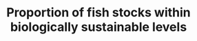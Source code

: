 ---
actual_indicator_available: The Fish Stock Sustainability Index (FSSI)
actual_indicator_available_description: The FSSI measures the performance of the most
  important federally-managed stocks  that represent 85% of total U.S. catch.
comments_and_limitations: '1) The global metadata indicates that fish stocks are within
  biologically sustainable levels if abundance is at or higher than the level that
  can produce the maximum sustainable yield (MSY).  All U.S. federal stocks are managed
  to achieve the sustainability goals of the Magnuson-Stevenson Act, including requirements
  to end overfishing and rebuild, to achieve MSY.  In 2015, 91% of federally managed
  stocks were not subject to overfishing and 84% were not overfished.  U.S. Metadata
  indicates that fish stocks are within biologically sustainable levels if abundance
  is at or higher than 80% for non-rebuilding stocks (100% for rebuilding stocks)
  of the level that can produce maximum sustainable yield.  2) The Global Metadata
  reports at the United Nations statistical areas by species or species groups, while
  U.S. Metadata reports at the species complex, species, or stock level for U.S. managed
  stocks throughout their range. Note: US data are not available for years prior to
  2005.'
computation_units: Percentage of stocks at sustainable level
data_non_statistical: false
date_metadata_updated: '2017-09-26'
goal_meta_link: http://unstats.un.org/sdgs/files/metadata-compilation/Metadata-Goal-14.pdf
graph_title: Percentage of US fish stocks at a sustainable level
graph_type: line
has_metadata: true
indicator: 14.4.1
indicator_definition: The indicator we propose is the "proportion of fish stocks within
  biologically sustainable levels", not limits. It is therefore slightly different
  from the indicator 7.4 currently included in the Millennium Development Goals. The
  FAO Committee on Fisheries has requested changes (see the 2012 and 2014 Reports
  of the 30th and 31st Sessions of the Committee on Fisheries) in the description
  of the status of the stocks based on sustainability to ensure clarify and reduce
  misunderstandings by the general public. The concept of "within biologically sustainable
  levels" means that abundance of the fish stock is at or higher than the level that
  can produce the maximum sustainable yield. We estimated 584 fish stocks around world,
  representing 70% of global landings. Each stock was estimated using the method described
  in FAO Technical Paper 569. If the stock has abundance below the level that can
  produce maximum sustainable yield, it was counted as overfished. The indicator measures
  the % of the assessed stocks are within biologically sustainable levels.
indicator_name: Proportion of fish stocks within biologically sustainable levels
indicator_sort_order: 14-04-01
indicator_variable: prop_fish_biosust
layout: indicator
national_geographical_coverage: United States
periodicity: Annual
permalink: /14-4-1/
published: true
reporting_status: complete
sdg_goal: 14
source_active_1: true
source_agency_staff_email_1: Karen.E.Greene@noaa.gov
source_agency_staff_name_1: Karen E. Greene
source_agency_survey_dataset_1: National Oceanic and Atmospheric Administration/National
  Marine Fisheries Service/Species Information System
source_notes_1: null
source_organisation_1: National Oceanic and Atmospheric Administration/National Marine
  Fisheries Service/Species Information System
source_title_1: null
source_url_1: https://www.st.nmfs.noaa.gov/sisPortal/sisPortalMain.jsp
target: By 2020, effectively regulate harvesting and end overfishing, illegal, unreported
  and unregulated fishing and destructive fishing practices and implement science-based
  management plans, in order to restore fish stocks in the shortest time feasible,
  at least to levels that can produce maximum sustainable yield as determined by their
  biological characteristics.
target_id: '14.4'
title: Proportion of fish stocks within biologically sustainable levels
un_custodial_agency: FAO
un_designated_tier: '1'
us_method_of_computation: "Stocks are at the sustainable level if abundance \u2265\
  \ 80% of the abundance at the maximum sustainable yield, with the exception of rebuilding\
  \ stocks, which must be at 100%.  Percentage of stocks at sustainable level is calculated\
  \ by dividing the total number of stocks at the sustainable level by the total number\
  \ of FSSI stocks with known stock status / abundance levels."
variable_description: null
variable_notes: null
---